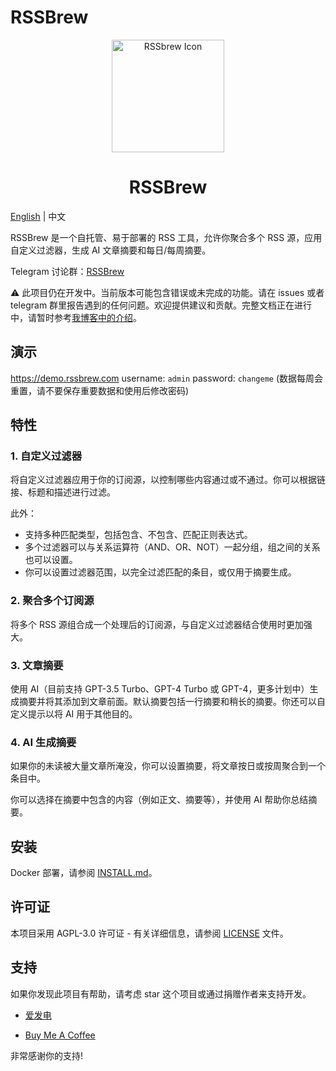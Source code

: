 # RSSBrew

<div align="center">
  <img src="https://github.com/yinan-c/RSSbrew/assets/95043151/15876fda-28aa-468f-b012-f1bbc4c03a84" alt="RSSbrew Icon" width="180"/>
  <h1>RSSBrew</h1>
</div>

[English](README.md) | 中文

RSSBrew 是一个自托管、易于部署的 RSS 工具，允许你聚合多个 RSS 源，应用自定义过滤器，生成 AI 文章摘要和每日/每周摘要。

Telegram 讨论群：[RSSBrew](https://t.me/rssbrew)

⚠️ 此项目仍在开发中。当前版本可能包含错误或未完成的功能。请在 issues 或者 telegram 群里报告遇到的任何问题。欢迎提供建议和贡献。完整文档正在进行中，请暂时参考[我博客中的介绍](https://yinan.me/rssbrew-config)。

## 演示

https://demo.rssbrew.com
username: `admin`
password: `changeme` (数据每周会重置，请不要保存重要数据和使用后修改密码)

## 特性

### 1. 自定义过滤器

将自定义过滤器应用于你的订阅源，以控制哪些内容通过或不通过。你可以根据链接、标题和描述进行过滤。

此外：

- 支持多种匹配类型，包括包含、不包含、匹配正则表达式。
- 多个过滤器可以与关系运算符（AND、OR、NOT）一起分组，组之间的关系也可以设置。
- 你可以设置过滤器范围，以完全过滤匹配的条目，或仅用于摘要生成。

### 2. 聚合多个订阅源

将多个 RSS 源组合成一个处理后的订阅源，与自定义过滤器结合使用时更加强大。

### 3. 文章摘要

使用 AI（目前支持 GPT-3.5 Turbo、GPT-4 Turbo 或 GPT-4，更多计划中）生成摘要并将其添加到文章前面。默认摘要包括一行摘要和稍长的摘要。你还可以自定义提示以将 AI 用于其他目的。

### 4. AI 生成摘要

如果你的未读被大量文章所淹没，你可以设置摘要，将文章按日或按周聚合到一个条目中。

你可以选择在摘要中包含的内容（例如正文、摘要等），并使用 AI 帮助你总结摘要。

## 安装

Docker 部署，请参阅 [INSTALL.md](INSTALL.md)。

## 许可证

本项目采用 AGPL-3.0 许可证 - 有关详细信息，请参阅 [LICENSE](LICENSE) 文件。

## 支持

如果你发现此项目有帮助，请考虑 star 这个项目或通过捐赠作者来支持开发。

- [爱发电](https://afdian.com/a/yinanc)

- [Buy Me A Coffee](https://www.buymeacoffee.com/yinan)

非常感谢你的支持!